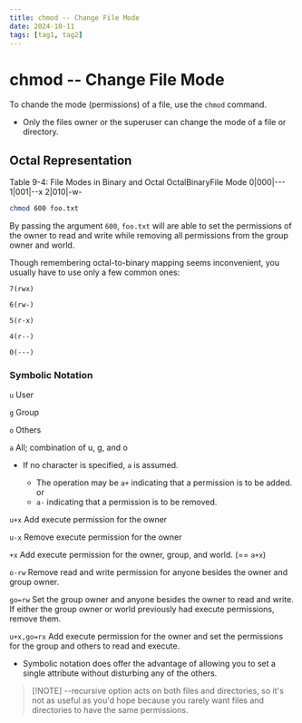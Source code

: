 ```yaml
---
title: chmod -- Change File Mode
date: 2024-10-11
tags: [tag1, tag2]
---
```


# chmod -- Change File Mode

To chande the mode (permissions) of a file, use the `chmod` command.

- Only the files owner or the superuser can change the mode of a file or
  directory.

## Octal Representation

Table 9-4: File Modes in Binary and Octal
OctalBinaryFile Mode
0|000|---
1|001|--x
2|010|-w-

```bash
chmod 600 foo.txt
```

By passing the argument `600`, `foo.txt` will are able to set the permissions of
the owner to read and write while removing all permissions from the group owner
and world.

Though remembering octal-to-binary mapping seems inconvenient, you usually have
to use only a few common ones:

`7(rwx)`

`6(rw-)`

`5(r-x)`

`4(r--)`

`0(---)`

### Symbolic Notation

`u` User

`g` Group

`o` Others

`a` All; combination of u, g, and o

- If no character is specified, `a` is assumed.

  - The operation may be `a+` indicating that a permission is to be added. or
  - `a-` indicating that a permission is to be removed.

`u+x` Add execute permission for the owner

`u-x` Remove execute permission for the owner

`+x` Add execute permission for the owner, group, and world. (== `a+x`)

`o-rw` Remove read and write permission for anyone besides the owner and group
owner.

`go=rw` Set the group owner and anyone besides the owner to read and write. If
either the group owner or world previously had execute permissions, remove them.

`u+x,go=rx` Add execute permission for the owner and set the permissions for the
group and others to read and execute.

- Symbolic notation does offer the advantage of allowing you to set a
  single attribute without disturbing any of the others.

> [!NOTE] --recursive option acts on both files and directories, so it's not as
> useful as you'd hope because you rarely want files and directories to have the
> same permissions.
